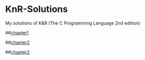 # KnR-Solutions
My solutions of K&amp;R (The C Programming Language 2nd edition)

##[chapter1](https://github.com/siyaoZHANG/KnR-Solutions/tree/master/chapter1)

##[chapter2](https://github.com/siyaoZHANG/KnR-Solutions/tree/master/chapter2)

##[chapter2](https://github.com/siyaoZHANG/KnR-Solutions/tree/master/chapter3)
